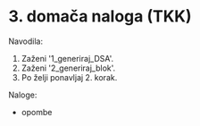 ﻿# 3. domača naloga (TKK)

Navodila:

1. Zaženi '1_generiraj_DSA'.
2. Zaženi '2_generiraj_blok'.
3. Po želji ponavljaj 2. korak.

Naloge:
- opombe
